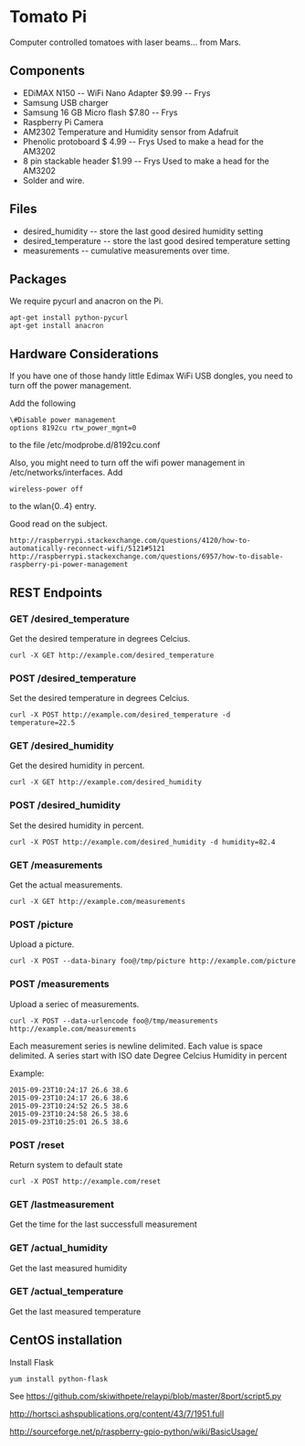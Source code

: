 # Tomato Pi
Computer controlled tomatoes with laser beams... from Mars.


## Components

* EDiMAX N150 -- WiFi Nano Adapter $9.99 -- Frys
* Samsung USB charger
* Samsung 16 GB Micro flash $7.80  -- Frys
* Raspberry Pi Camera
* AM2302 Temperature and Humidity sensor from Adafruit
* Phenolic protoboard  $ 4.99 -- Frys  Used to make a head for the AM3202
* 8 pin stackable header $1.99 -- Frys  Used to make a head for the AM3202
* Solder and wire.

## Files
* desired_humidity -- store the last good desired humidity setting
* desired_temperature -- store the last good desired temperature setting
* measurements -- cumulative measurements over time. <temperature humidity>

## Packages
We require pycurl and anacron on the Pi.
```
apt-get install python-pycurl
apt-get install anacron
```

## Hardware Considerations

If you have one of those handy little Edimax WiFi USB dongles, you
need to turn off the power management.

Add the following 
```
\#Disable power management
options 8192cu rtw_power_mgnt=0
```
to the file /etc/modprobe.d/8192cu.conf

Also, you might need to turn off the wifi power management in /etc/networks/interfaces.  Add
```
wireless-power off
```
to the wlan{0..4} entry.

Good read on the subject.
```
http://raspberrypi.stackexchange.com/questions/4120/how-to-automatically-reconnect-wifi/5121#5121
http://raspberrypi.stackexchange.com/questions/6957/how-to-disable-raspberry-pi-power-management
```

## REST Endpoints

### GET  /desired_temperature
Get the desired temperature in degrees Celcius.
```
curl -X GET http://example.com/desired_temperature
```

### POST /desired_temperature
Set the desired temperature in degrees Celcius.
```
curl -X POST http://example.com/desired_temperature -d temperature=22.5
```

### GET  /desired_humidity
Get the desired humidity in percent.
```
curl -X GET http://example.com/desired_humidity
```

### POST /desired_humidity
Set the desired humidity in percent.
```
curl -X POST http://example.com/desired_humidity -d humidity=82.4
```
 
### GET  /measurements
Get the actual measurements.
```
curl -X GET http://example.com/measurements
```

### POST /picture
Upload a picture.
```
curl -X POST --data-binary foo@/tmp/picture http://example.com/picture
```

### POST /measurements
Upload a seriec of measurements.
```
curl -X POST --data-urlencode foo@/tmp/measurements http://example.com/measurements
```

Each measurement series is newline delimited.  Each value is space delimited.
A series start with ISO date <space> Degree Celcius <space> Humidity in percent

Example:
```
2015-09-23T10:24:17 26.6 38.6
2015-09-23T10:24:17 26.6 38.6
2015-09-23T10:24:52 26.5 38.6
2015-09-23T10:24:58 26.5 38.6
2015-09-23T10:25:01 26.5 38.6
```


### POST /reset
Return system to default state
```
curl -X POST http://example.com/reset
```

### GET /lastmeasurement
Get the time for the last successfull measurement

### GET /actual_humidity
Get the last measured humidity

### GET /actual_temperature
Get the last measured temperature


## CentOS installation
Install Flask
```
yum install python-flask
```

See
https://github.com/skiwithpete/relaypi/blob/master/8port/script5.py

http://hortsci.ashspublications.org/content/43/7/1951.full

http://sourceforge.net/p/raspberry-gpio-python/wiki/BasicUsage/
